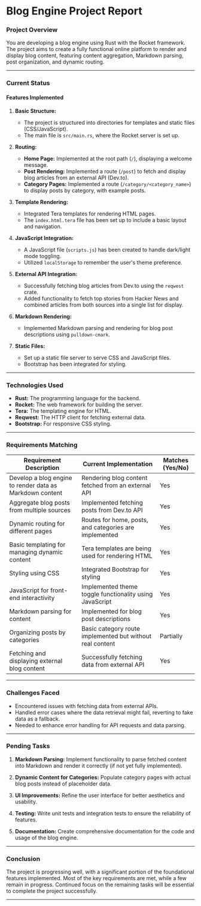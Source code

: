 # Blog Engine Project Report

### Project Overview
You are developing a blog engine using Rust with the Rocket framework. The project aims to create a fully functional online platform to render and display blog content, featuring content aggregation, Markdown parsing, post organization, and dynamic routing.

---

### Current Status

#### Features Implemented

1. **Basic Structure:**
   - The project is structured into directories for templates and static files (CSS/JavaScript).
   - The main file is `src/main.rs`, where the Rocket server is set up.

2. **Routing:**
   - **Home Page:** Implemented at the root path (`/`), displaying a welcome message.
   - **Post Rendering:** Implemented a route (`/post`) to fetch and display blog articles from an external API (Dev.to).
   - **Category Pages:** Implemented a route (`/category/<category_name>`) to display posts by category, with example posts.

3. **Template Rendering:**
   - Integrated Tera templates for rendering HTML pages.
   - The `index.html.tera` file has been set up to include a basic layout and navigation.

4. **JavaScript Integration:**
   - A JavaScript file (`scripts.js`) has been created to handle dark/light mode toggling.
   - Utilized `localStorage` to remember the user's theme preference.

5. **External API Integration:**
   - Successfully fetching blog articles from Dev.to using the `reqwest` crate.
   - Added functionality to fetch top stories from Hacker News and combined articles from both sources into a single list for display.

6. **Markdown Rendering:**
   - Implemented Markdown parsing and rendering for blog post descriptions using `pulldown-cmark`.

7. **Static Files:**
   - Set up a static file server to serve CSS and JavaScript files.
   - Bootstrap has been integrated for styling.

---

### Technologies Used

- **Rust:** The programming language for the backend.
- **Rocket:** The web framework for building the server.
- **Tera:** The templating engine for HTML.
- **Reqwest:** The HTTP client for fetching external data.
- **Bootstrap:** For responsive CSS styling.

---

### Requirements Matching

| Requirement Description                                       | Current Implementation                                             | Matches (Yes/No) |
|-------------------------------------------------------------|------------------------------------------------------------------|------------------|
| Develop a blog engine to render data as Markdown content    | Rendering blog content fetched from an external API              | Yes              |
| Aggregate blog posts from multiple sources                   | Implemented fetching posts from Dev.to API                       | Yes              |
| Dynamic routing for different pages                          | Routes for home, posts, and categories are implemented           | Yes              |
| Basic templating for managing dynamic content                | Tera templates are being used for rendering HTML                 | Yes              |
| Styling using CSS                                           | Integrated Bootstrap for styling                                  | Yes              |
| JavaScript for front-end interactivity                      | Implemented theme toggle functionality using JavaScript           | Yes              |
| Markdown parsing for content                                 | Implemented for blog post descriptions                           | Yes              |
| Organizing posts by categories                               | Basic category route implemented but without real content        | Partially        |
| Fetching and displaying external blog content                | Successfully fetching data from external API                     | Yes              |

---

### Challenges Faced
- Encountered issues with fetching data from external APIs.
- Handled error cases where the data retrieval might fail, reverting to fake data as a fallback.
- Needed to enhance error handling for API requests and data parsing.

---

### Pending Tasks

1. **Markdown Parsing:** Implement functionality to parse fetched content into Markdown and render it correctly (if not yet fully implemented).
   
2. **Dynamic Content for Categories:** Populate category pages with actual blog posts instead of placeholder data.

3. **UI Improvements:** Refine the user interface for better aesthetics and usability.

4. **Testing:** Write unit tests and integration tests to ensure the reliability of features.

5. **Documentation:** Create comprehensive documentation for the code and usage of the blog engine.

---

### Conclusion
The project is progressing well, with a significant portion of the foundational features implemented. Most of the key requirements are met, while a few remain in progress. Continued focus on the remaining tasks will be essential to complete the project successfully.

--- 

